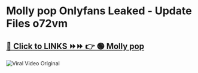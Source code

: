
 # Molly pop Onlyfans Leaked - Update Files o72vm

## <h2><a href="https://clipsfans.com/Molly_pop&ref=git">🔗 Click to LINKS ⏩⏩ 👉 🟢 Molly pop </a></h2>

<a href="https://clipsfans.com/Molly_pop&ref=git" rel="nofollow" data-target="animated-image.originalLink"><img src="https://i.ibb.co.com/xMMVF88/686577567.gif" alt="Viral Video Original" style="max-width: 100%; display: inline-block;" data-target="animated-image.originalImage"></a>

